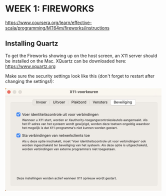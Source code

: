 # WEEK 1: FIREWORKS

https://www.coursera.org/learn/effective-scala/programming/MT64m/fireworks/instructions

## Installing Quartz
To get the Fireworks showing up on the host screen, an X11 server should be installed on the Mac. XQuartz can be downloaded here: https://www.xquartz.org


Make sure the security settings look like this (don't forget to restart after changing the settings!):


<img src="./XQuartz_setting.jpg" width=500>



